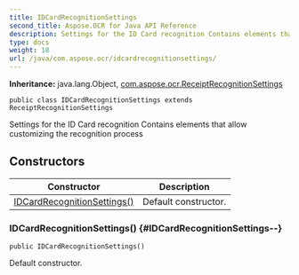 ```yaml
---
title: IDCardRecognitionSettings
second_title: Aspose.OCR for Java API Reference
description: Settings for the ID Card recognition Contains elements that allow customizing the recognition process
type: docs
weight: 18
url: /java/com.aspose.ocr/idcardrecognitionsettings/
---
```


**Inheritance:**
java.lang.Object, [com.aspose.ocr.ReceiptRecognitionSettings](../../com.aspose.ocr/receiptrecognitionsettings)
```
public class IDCardRecognitionSettings extends ReceiptRecognitionSettings
```

Settings for the ID Card recognition Contains elements that allow customizing the recognition process
## Constructors

| Constructor | Description |
| --- | --- |
| [IDCardRecognitionSettings()](#IDCardRecognitionSettings--) | Default constructor. |
### IDCardRecognitionSettings() {#IDCardRecognitionSettings--}
```
public IDCardRecognitionSettings()
```


Default constructor.


